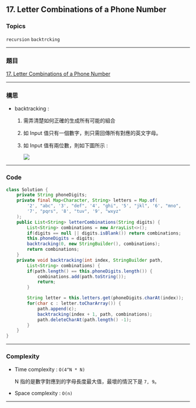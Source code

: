 ## 17. Letter Combinations of a Phone Number

### Topics

`recursion` `backtrcking`

---

### 題目

[17. Letter Combinations of a Phone Number](https://leetcode.com/problems/letter-combinations-of-a-phone-number/description/)

---

### 構思

- backtracking :
  
  1. 需弄清楚如何正確的生成所有可能的組合
  
  2. 如 Input 值只有一個數字，則只需回傳所有對應的英文字母。
  
  3. 如 Input 值有兩位數，則如下圖所示 :
     
     ![](C:\Users\User\AppData\Roaming\marktext\images\2023-01-14-17-43-09-image.png)

---

### Code

```java
class Solution {
    private String phoneDigits;
    private final Map<Character, String> letters = Map.of(
        '2', "abc", '3', "def", '4', "ghi", '5', "jkl", '6', "mno", 
        '7', "pqrs", '8', "tuv", '9', "wxyz"           
    );
    public List<String> letterCombinations(String digits) {
        List<String> combinations = new ArrayList<>();
        if(digits == null || digits.isBlank()) return combinations;
        this.phoneDigits = digits;
        backtracking(0, new StringBuilder(), combinations);
        return combinations;
    }
    private void backtracking(int index, StringBuilder path, 
        List<String> combinations) {
        if(path.length() == this.phoneDigits.length()) {
            combinations.add(path.toString());
            return;
        }

        String letter = this.letters.get(phoneDigits.charAt(index));
        for(char c : letter.toCharArray()) {
            path.append(c);
            backtracking(index + 1, path, combinations);
            path.deleteCharAt(path.length() -1);
        }
    }
}
```

---

### Complexity

- Time complexity : `O(4^N * N)` 
  
  N 指的是數字對應到的字母長度最大值，最壞的情況下是 `7, 9`。

- Space complexity : `O(n)`

---
